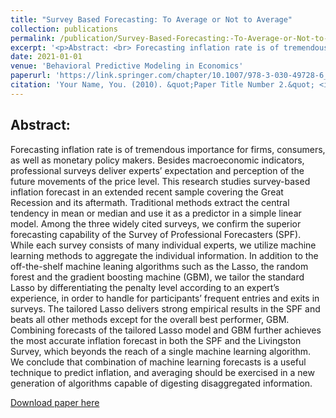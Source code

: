 ```yaml
---
title: "Survey Based Forecasting: To Average or Not to Average"
collection: publications
permalink: /publication/Survey-Based-Forecasting:-To-Average-or-Not-to-Average
excerpt: '<p>Abstract: <br> Forecasting inflation rate is of tremendous importance for firms, consumers, as well as monetary policy makers. Besides macroeconomic indicators, professional surveys deliver experts’ expectation and perception of the future movements of the price level. This research studies survey-based inflation forecast in an extended recent sample covering the Great Recession and its aftermath. Traditional methods extract the central tendency in mean or median and use it as a predictor in a simple linear model. Among the three widely cited surveys, we confirm the superior forecasting capability of the Survey of Professional Forecasters (SPF). While each survey consists of many individual experts, we utilize machine learning methods to aggregate the individual information. In addition to the off-the-shelf machine leaning algorithms such as the Lasso, the random forest and the gradient boosting machine (GBM), we tailor the standard Lasso by differentiating the penalty level according to an expert’s experience, in order to handle for participants’ frequent entries and exits in surveys. The tailored Lasso delivers strong empirical results in the SPF and beats all other methods except for the overall best performer, GBM. Combining forecasts of the tailored Lasso model and GBM further achieves the most accurate inflation forecast in both the SPF and the Livingston Survey, which beyonds the reach of a single machine learning algorithm. We conclude that combination of machine learning forecasts is a useful technique to predict inflation, and averaging should be exercised in a new generation of algorithms capable of digesting disaggregated information.</p>'
date: 2021-01-01
venue: 'Behavioral Predictive Modeling in Economics'
paperurl: 'https://link.springer.com/chapter/10.1007/978-3-030-49728-6_5'
citation: 'Your Name, You. (2010). &quot;Paper Title Number 2.&quot; <i>Journal 1</i>. 1(2).'
---
```

Abstract:
---
Forecasting inflation rate is of tremendous importance for firms, consumers, as well as monetary policy makers. Besides macroeconomic indicators, professional surveys deliver experts’ expectation and perception of the future movements of the price level. This research studies survey-based inflation forecast in an extended recent sample covering the Great Recession and its aftermath. Traditional methods extract the central tendency in mean or median and use it as a predictor in a simple linear model. Among the three widely cited surveys, we confirm the superior forecasting capability of the Survey of Professional Forecasters (SPF). While each survey consists of many individual experts, we utilize machine learning methods to aggregate the individual information. In addition to the off-the-shelf machine leaning algorithms such as the Lasso, the random forest and the gradient boosting machine (GBM), we tailor the standard Lasso by differentiating the penalty level according to an expert’s experience, in order to handle for participants’ frequent entries and exits in surveys. The tailored Lasso delivers strong empirical results in the SPF and beats all other methods except for the overall best performer, GBM. Combining forecasts of the tailored Lasso model and GBM further achieves the most accurate inflation forecast in both the SPF and the Livingston Survey, which beyonds the reach of a single machine learning algorithm. We conclude that combination of machine learning forecasts is a useful technique to predict inflation, and averaging should be exercised in a new generation of algorithms capable of digesting disaggregated information.

[Download paper here](https://link.springer.com/chapter/10.1007/978-3-030-49728-6_5)
